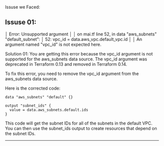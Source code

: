 Issuse we Faced:

## Issuse 01:
│ Error: Unsupported argument
│
│   on mai.tf line 52, in data "aws_subnets" "default_subnet":
│   52:   vpc_id = data.aws_vpc.default_vpc.id
│
│ An argument named "vpc_id" is not expected here.

Solution 01:
You are getting this error because the vpc_id argument is not supported for the aws_subnets data source. 
The vpc_id argument was deprecated in Terraform 0.13 and removed in Terraform 0.14.

To fix this error, you need to remove the vpc_id argument from the aws_subnets data source.

Here is the corrected code:
```
data "aws_subnets" "default" {}

output "subnet_ids" {
  value = data.aws_subnets.default.ids
}

```

This code will get the subnet IDs for all of the subnets in the default VPC. 
You can then use the subnet_ids output to create resources that depend on the subnet IDs.

----------------------------------------------------------------------------------------------------
